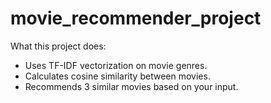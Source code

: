 # movie_recommender_project

What this project does:

- Uses TF-IDF vectorization on movie genres.
- Calculates cosine similarity between movies.
- Recommends 3 similar movies based on your input.
